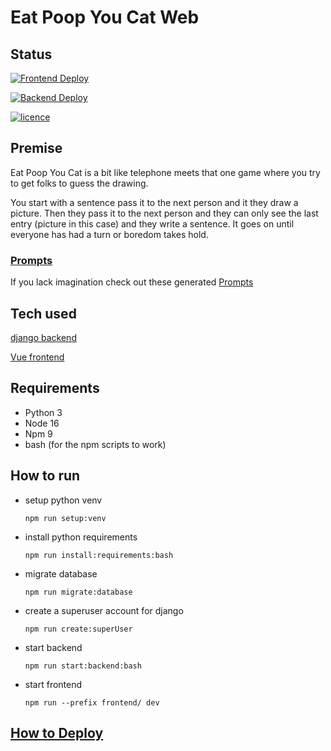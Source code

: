 # Eat Poop You Cat Web

## Status

[![Frontend Deploy](https://github.com/JamesOsborn-SE/epyc-web/actions/workflows/frontend-deploy.yml/badge.svg)](https://github.com/JamesOsborn-SE/epyc-web/actions/workflows/frontend-deploy.yml)

[![Backend Deploy](https://github.com/JamesOsborn-SE/epyc-web/actions/workflows/backend-deploy.yml/badge.svg)](https://github.com/JamesOsborn-SE/epyc-web/actions/workflows/backend-deploy.yml)

[![licence](https://img.shields.io/github/license/JamesOsborn-SE/epyc-web)](https://github.com/JamesOsborn-SE/epyc-web/blob/main/LICENSE)

## Premise

Eat Poop You Cat is a bit like telephone meets that one game where you try to get folks to guess the drawing.

You start with a sentence pass it to the next person and it they draw a picture. Then they pass it to the next person and they can only see the last entry (picture in this case) and they write a sentence. It goes on until everyone has had a turn or boredom takes hold.

### [Prompts](./PROMPTS.md)

If you lack imagination check out these generated [Prompts](./PROMPTS.md)

## Tech used

[django backend](https://www.djangoproject.com/)

[Vue frontend](https://vuejs.org/)

## Requirements

* Python 3
* Node 16
* Npm 9
* bash (for the npm scripts to work)

## How to run

* setup python venv
  
    ```shell
    npm run setup:venv
    ```

* install python requirements
  
    ```shell
    npm run install:requirements:bash
    ```

* migrate database
  
    ```shell
    npm run migrate:database
    ```

* create a superuser account for django
  
    ```shell
    npm run create:superUser
    ```

* start backend
  
    ```shell
    npm run start:backend:bash
    ```

* start frontend
  
    ```shell
    npm run --prefix frontend/ dev
    ```

## [How to Deploy](./DEPLOY.md)
